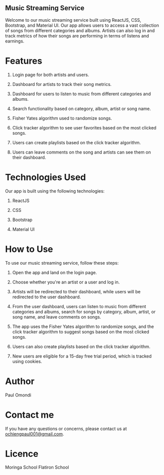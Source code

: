 ## Music Streaming Service
Welcome to our music streaming service built using ReactJS, CSS, Bootstrap, and Material UI. Our app allows users to access a vast collection of songs from different categories and albums. Artists can also log in and track metrics of how their songs are performing in terms of listens and earnings.

# Features

1. Login page for both artists and users.

2. Dashboard for artists to track their song metrics.

3. Dashboard for users to listen to music from different categories and albums.

4. Search functionality based on category, album, artist or song name.

5. Fisher Yates algorithm used to randomize songs.

6. Click tracker algorithm to see user favorites based on the most clicked songs.

7. Users can create playlists based on the click tracker algorithm.

8. Users can leave comments on the song and artists can see them on their dashboard.

# Technologies Used
Our app is built using the following technologies:

1. ReactJS

2. CSS

3. Bootstrap

4. Material UI

# How to Use
To use our music streaming service, follow these steps:

1. Open the app and land on the login page.

2. Choose whether you're an artist or a user and log in.

3. Artists will be redirected to their dashboard, while users will be redirected to the user dashboard.

4. From the user dashboard, users can listen to music from different categories and albums, search for songs by category, album, artist, or song name, and leave comments on songs.

5. The app uses the Fisher Yates algorithm to randomize songs, and the click tracker algorithm to suggest songs based on the most clicked songs.

6. Users can also create playlists based on the click tracker algorithm.

7. New users are eligible for a 15-day free trial period, which is tracked using cookies.

# Author 
Paul Omondi 

# Contact me 
If you have any questions or concerns, please contact us at ochiengpaul001@gmail.com.

# Licence 

Moringa School 
Flatiron School 